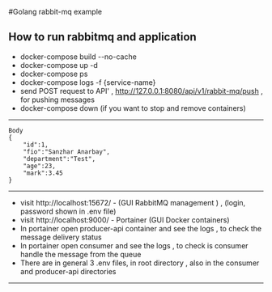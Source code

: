 #Golang rabbit-mq example


## How to run rabbitmq and application
- docker-compose build --no-cache
- docker-compose up -d
- docker-compose ps
- docker-compose logs -f {service-name}
- send POST request to API' , http://127.0.0.1:8080/api/v1/rabbit-mq/push , for pushing messages
- docker-compose down (if you want to stop and remove containers)

____

```
Body
{
    "id":1,
    "fio":"Sanzhar Anarbay",
    "department":"Test",
    "age":23,
    "mark":3.45
}
```

____

- visit http://localhost:15672/ - (GUI RabbitMQ management ) , (login, password shown in .env file)
- visit http://localhost:9000/ - Portainer (GUI Docker containers)
- In portainer open producer-api container and see the logs , to check the message delivery status
- In portainer open consumer and see the logs , to check is consumer handle the message from the queue
- There are in general 3 .env files, in root directory , also in the consumer and producer-api directories
____
